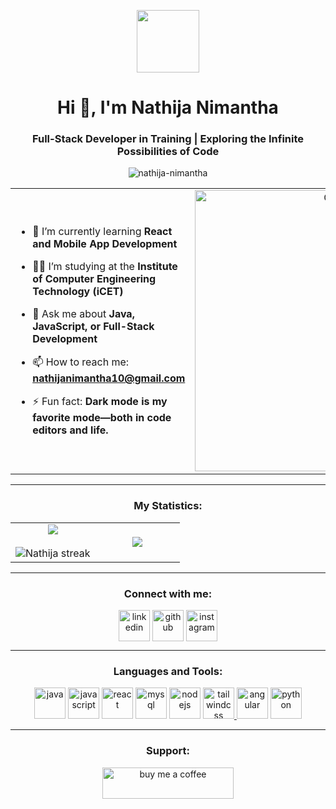 <p align="center" ><img src="https://github.com/7oSkaaa/7oSkaaa/blob/main/Images/about_me.gif?raw=true" width="100px"></p>
<h1 align="center">Hi 👋, I'm Nathija Nimantha</h1>
<h3 align="center">Full-Stack Developer in Training | Exploring the Infinite Possibilities of Code</h3>
<p align="center">
  <img src="https://komarev.com/ghpvc/?username=nathija-nimantha&label=Profile%20views&color=0e75b6&style=flat" alt="nathija-nimantha" />
</p>

<table align="center">
<tr border="none">
<td width="50%" align="left">
  
- 🌱 I’m currently learning **React and Mobile App Development**

- 🧑‍🎓 I’m studying at the **Institute of Computer Engineering Technology (iCET)**

- 💬 Ask me about **Java, JavaScript, or Full-Stack Development**

- 📫 How to reach me: **nathijanimantha10@gmail.com**

- ⚡ Fun fact: **Dark mode is my favorite mode—both in code editors and life.**

</td>
<td width="50%" align="center">

  <img align="center" alt="Coding" width="450" src="https://repository-images.githubusercontent.com/588181932/e36ec678-7984-4cdd-8e4c-a3932772ff8e">

</td>
</tr>
</table>

---

<h3 align="center">My Statistics:</h3>
<p align="center">
<table align="center">
<tr border="none">
<td width="50%" align="center">
  
  <img align="center" src="https://github-readme-stats.vercel.app/api?username=nathija-nimantha&theme=dark&show_icons=true&count_private=true" />
  <br></br>
  <img title="🔥 Get streak stats for your profile at git.io/streak-stats" alt="Nathija streak" src="https://github-readme-streak-stats.herokuapp.com/?user=nathija-nimantha&theme=dark&hide_border=false" /> 
</td>
<td width="50%" align="center">

  <img align="center" src="https://github-readme-stats.anuraghazra1.vercel.app/api/top-langs/?username=nathija-nimantha&theme=dark&hide_border=false&no-bg=true&no-frame=true&langs_count=10"/>
  
</td>
</tr>
</table>

---

<h3 align="center">Connect with me:</h3>
<p align="center">
<a href="https://www.linkedin.com/in/nathija-nimantha" target="blank"><img align="center" src="https://cdn.jsdelivr.net/gh/devicons/devicon/icons/linkedin/linkedin-original.svg" alt="linkedin" height="50" width="50" /></a>
<a href="https://github.com/nathija-nimantha" target="blank"><img align="center" src="https://github.githubassets.com/images/modules/logos_page/GitHub-Mark.png" alt="github" height="50" width="50" /></a>
<a href="https://www.instagram.com/nwooy_to_morrow/" target="blank"><img align="center" src="https://www.edigitalagency.com.au/wp-content/uploads/new-Instagram-icon-png-full-colour.png" alt="instagram" height="50" width="50" /></a>
</p>

---

<h3 align="center">Languages and Tools:</h3>
<p align="center"> 
<a href="https://www.java.com" target="_blank" rel="noreferrer"><img src="https://cdn.jsdelivr.net/gh/devicons/devicon/icons/java/java-original.svg" alt="java" width="50" height="50"/></a> 
<a href="https://developer.mozilla.org/en-US/docs/Web/JavaScript" target="_blank" rel="noreferrer"><img src="https://cdn.jsdelivr.net/gh/devicons/devicon/icons/javascript/javascript-original.svg" alt="javascript" width="50" height="50"/></a> 
<a href="https://reactjs.org/" target="_blank" rel="noreferrer"><img src="https://cdn.jsdelivr.net/gh/devicons/devicon/icons/react/react-original.svg" alt="react" width="50" height="50"/></a> 
<a href="https://www.mysql.com/" target="_blank" rel="noreferrer"><img src="https://cdn.jsdelivr.net/gh/devicons/devicon/icons/mysql/mysql-original.svg" alt="mysql" width="50" height="50"/></a> 
<a href="https://nodejs.org" target="_blank" rel="noreferrer"><img src="https://cdn.jsdelivr.net/gh/devicons/devicon/icons/nodejs/nodejs-original.svg" alt="nodejs" width="50" height="50"/></a> 
<a href="https://tailwindcss.com/" target="_blank" rel="noreferrer">
  <img src="https://upload.wikimedia.org/wikipedia/commons/d/d5/Tailwind_CSS_Logo.svg" alt="tailwindcss" width="50" height="50"/>
</a><a href="https://angular.io/" target="_blank" rel="noreferrer"><img src="https://cdn.jsdelivr.net/gh/devicons/devicon/icons/angularjs/angularjs-original.svg" alt="angular" width="50" height="50"/></a>
<a href="https://www.python.org" target="_blank" rel="noreferrer"><img src="https://cdn.jsdelivr.net/gh/devicons/devicon/icons/python/python-original.svg" alt="python" width="50" height="50"/></a> 
</p>


---

<h3 align="center">Support:</h3>
<p align="center"><a href="https://www.buymeacoffee.com/nathija"> <img align="center" src="https://cdn.buymeacoffee.com/buttons/v2/default-yellow.png" height="50" width="210" alt="buy me a coffee" /></a></p>
